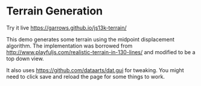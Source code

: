# Terrain Generation

Try it live https://garrows.github.io/js13k-terrain/

This demo generates some terrain using the midpoint displacement algorithm. The implementation was borrowed from http://www.playfuljs.com/realistic-terrain-in-130-lines/ and modified to be a top down view.

It also uses https://github.com/dataarts/dat.gui for tweaking. You might need to click save and reload the page for some things to work.